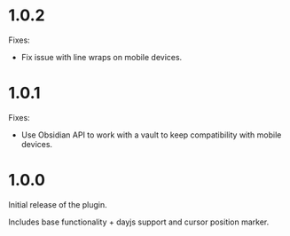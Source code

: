 # 1.0.2

Fixes:

- Fix issue with line wraps on mobile devices.

# 1.0.1

Fixes:

- Use Obsidian API to work with a vault to keep compatibility with mobile devices.

# 1.0.0

Initial release of the plugin.

Includes base functionality + dayjs support and cursor position marker.
